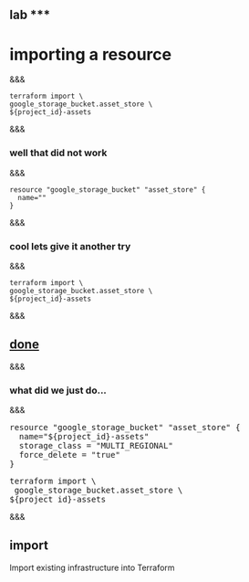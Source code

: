<!-- .slide: data-background="#01b564" -->
## lab ***
# importing a resource

&&&

```
terraform import \
google_storage_bucket.asset_store \
${project_id}-assets
```
&&&
### well that did not work
&&&
```
resource "google_storage_bucket" "asset_store" {
  name=""
}
```
&&&
### cool lets give it another try
&&&

```
terraform import \
google_storage_bucket.asset_store \
${project_id}-assets
```
&&&
## <a href="http://$IP$:4567/done/***" target="_blank">done</a>
&&&
### what did we just do...
&&&

<pre>
resource <span class="fragment highlight-current-green" data-fragment-index="3">"google_storage_bucket"</span> <span class="fragment highlight-current-green" data-fragment-index="4">"asset_store"</span> {
  name=<span class="fragment highlight-current-green" data-fragment-index="5">"${project_id}-assets"</span>
  storage_class = "MULTI_REGIONAL"
  force_delete = "true"
}
</pre>

<pre>
terraform import \
<span class="fragment highlight-current-green" data-fragment-index="1"> <span class="fragment highlight-current-green" data-fragment-index="3">google_storage_bucket</span>.<span class="fragment highlight-current-green" data-fragment-index="4">asset_store</span></span> \
<span class="fragment highlight-current-green" data-fragment-index="2"><span class="fragment highlight-current-green" data-fragment-index="5">${project_id}-assets</span></span>
</pre>
&&&

## import
 Import existing infrastructure into Terraform<!-- .element: class="fragment" -->
